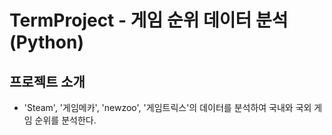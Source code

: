 # TermProject - 게임 순위 데이터 분석(Python) 

## 프로젝트 소개

- 'Steam', '게임메카', 'newzoo', '게임트릭스'의 데이터를 분석하여 국내와 국외 게임 순위를 분석한다.
